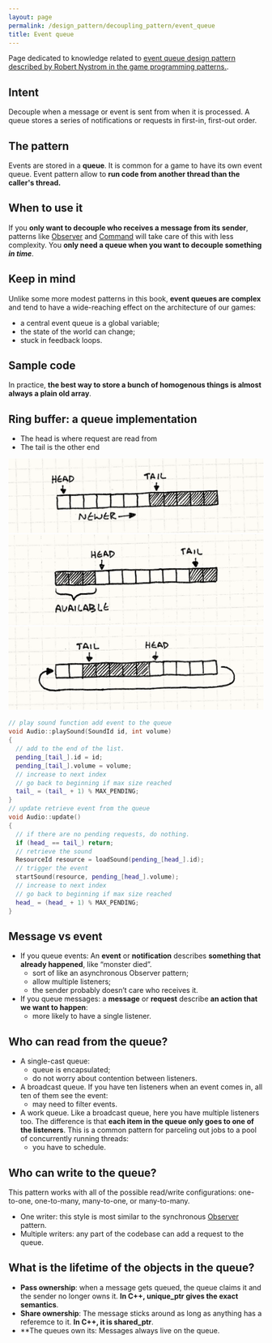 ```yaml
---
layout: page
permalink: /design_pattern/decoupling_pattern/event_queue
title: Event queue
---
```


Page dedicated to knowledge related to [event queue design pattern described by Robert Nystrom in the game programming patterns.](https://gameprogrammingpatterns.com/event-queue.html).

## Intent

Decouple when a message or event is sent from when it is processed. A queue stores a series of notifications or requests in first-in, first-out order.

## The pattern

Events are stored in a **queue**. It is common for a game to have its own event queue. Event pattern allow to **run code from another thread than the caller's thread.**

## When to use it

If you **only want to decouple who receives a message from its sender**, patterns like [Observer](/wiki/design_pattern/observer/) and [Command](/wiki/design_pattern/command) will take care of this with less complexity. You **only need a queue when you want to decouple something *in time***.

## Keep in mind

Unlike some more modest patterns in this book, **event queues are complex** and tend to have a wide-reaching effect on the architecture of our games:
- a central event queue is a global variable;
- the state of the world can change;
- stuck in feedback loops.

## Sample code
In practice, **the best way to store a bunch of homogenous things is almost always a plain old array**.

## Ring buffer: a queue implementation

* The head is where request are read from
* The tail is the other end

![Event-queue-queue](event-queue-queue.png)
![Event-queue-crawl](event-queue-crawl.png)
![Event-queue-ring](event-queue-ring.png)

```cpp
// play sound function add event to the queue
void Audio::playSound(SoundId id, int volume)
{
  // add to the end of the list.
  pending_[tail_].id = id;
  pending_[tail_].volume = volume;
  // increase to next index
  // go back to beginning if max size reached
  tail_ = (tail_ + 1) % MAX_PENDING;
}
// update retrieve event from the queue
void Audio::update()
{
  // if there are no pending requests, do nothing.
  if (head_ == tail_) return;
  // retrieve the sound
  ResourceId resource = loadSound(pending_[head_].id);
  // trigger the event
  startSound(resource, pending_[head_].volume);
  // increase to next index
  // go back to beginning if max size reached
  head_ = (head_ + 1) % MAX_PENDING;
}
```

## Message vs event

- If you queue events: An **event** or **notification** describes **something that already happened**, like “monster died”.
    - sort of like an asynchronous Observer pattern;
    - allow multiple listeners;
    - the sender probably doesn’t care who receives it.
- If you queue messages: a **message** or **request** describe **an action that we want to happen**:
    - more likely to have a single listener.

## Who can read from the queue?
- A single-cast queue:
    - queue is encapsulated;
    - do not worry about contention between listeners.
- A broadcast queue. If you have ten listeners when an event comes in, all ten of them see the event:
    - may need to filter events.
- A work queue. Like a broadcast queue, here you have multiple listeners too. The difference is that **each item in the queue only goes to one of the listeners**. This is a common pattern for parceling out jobs to a pool of concurrently running threads:
    - you have to schedule.

## Who can write to the queue?
This pattern works with all of the possible read/write configurations: one-to-one, one-to-many, many-to-one, or many-to-many.

- One writer: this style is most similar to the synchronous [Observer](/wiki/design_pattern/observer) pattern.
- Multiple writers: any part of the codebase can add a request to the queue.

## What is the lifetime of the objects in the queue?

- **Pass ownership**: when a message gets queued, the queue claims it and the sender no longer owns it. **In C++, unique_ptr<T> gives the exact semantics**.
- **Share ownership**: The message sticks around as long as anything has a referemce to it. **In C++, it is shared_ptr<T>**.
- **The queues own its: Messages always live on the queue.


